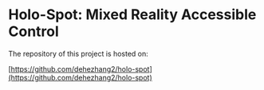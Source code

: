# Holo-Spot: Mixed Reality Accessible Control
The repository of this project is hosted on: 

[https://github.com/dehezhang2/holo-spot](https://github.com/dehezhang2/holo-spot)